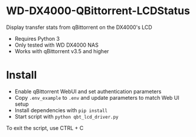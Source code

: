 # WD-DX4000-QBittorrent-LCDStatus
Display transfer stats from qBittorrent on the DX4000's LCD

- Requires Python 3
- Only tested with WD DX4000 NAS
- Works with qBittorrent v3.5 and higher

# Install

- Enable qBittorrent WebUI and set authentication parameters
- Copy `.env_example` to `.env` and update parameters to match Web UI setup
- Install dependencies with `pip install`
- Start script with `python qbt_lcd_driver.py`

To exit the script, use CTRL + C



